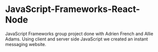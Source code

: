 # JavaScript-Frameworks-React-Node

JavaScript Frameworks group project done with Adrien French and Allie Adams. Using client and server side JavaScript we created an instant messaging website.
